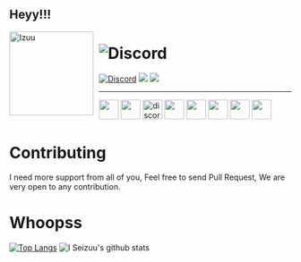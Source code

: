 ## Heyy!!!
<img width="150" height="150" align="left" style="float: left; margin: 0 10px 0 0;" alt="Izuu" src="https://static.zerochan.net/Yuudachi.%28Kantai.Collection%29.full.2056665.jpg">

# ![Discord](https://discord.c99.nl/widget/theme-2/271576733168173057.png)
[![Discord](https://discordapp.com/api/guilds/272348156035989504/embed.png)](https://discord.gg/YmJEcFR)
<img src ="https://badgen.net/badge/spaghetti/coder/red">
<img src ="https://badgen.net/badge/rip/english/black">
<br>

<hr>

<img src="https://upload.wikimedia.org/wikipedia/commons/thumb/9/99/Unofficial_JavaScript_logo_2.svg/512px-Unofficial_JavaScript_logo_2.svg.png" width=35> <img src="https://seeklogo.com/images/T/typescript-logo-B29A3F462D-seeklogo.com.png" width=35>
<a href="https://discord.js.org"><img src="https://cdn.discordapp.com/attachments/740865034887888996/740865173065170994/logo-square.png" width="35" alt="discord.js" /></a>
<img height="35" src="https://img.shields.io/badge/-Nodejs-43853d?style=flat-square&logo=Node.js&logoColor=white"/>
<img height="35" src="https://img.shields.io/badge/-HTML5-E34F26?style=flat-square&logo=html5&logoColor=white" />
<img height="35" src="https://img.shields.io/badge/-Heroku-430098?style=flat-square&logo=heroku&logoColor=white" />
<img height="35" src="https://img.shields.io/badge/-NPM-CB3837?style=flat-square&logo=npm&logoColor=whitee"/>
<img height="35" src="https://img.shields.io/badge/-MongoDB-13aa52?style=flat-square&logo=mongodb&logoColor=white"/>


# Contributing
I need more support from all of you, Feel free to send Pull Request, We are very open to any contribution.


# Whoopss
[![Top Langs](https://github-readme-stats.vercel.app/api/top-langs/?username=VeguiIzumi&show_icons=true&theme=radical)](https://github.com/VeguiIzumi)
![I Seizuu's github stats](https://github-readme-stats.vercel.app/api?username=VeguiIzumi&show_icons=true&theme=radical)
